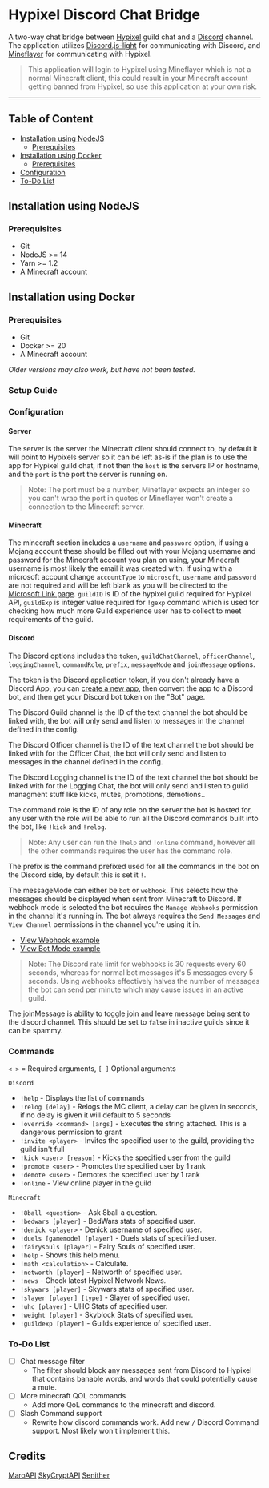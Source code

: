 # Hypixel Discord Chat Bridge

A two-way chat bridge between [Hypixel](https://hypixel.net/) guild chat and a [Discord](https://discord.com/) channel. The application utilizes [Discord.js-light](https://github.com/timotejroiko/discord.js-light) for communicating with Discord, and [Mineflayer](https://github.com/PrismarineJS/mineflayer) for communicating with Hypixel.

> This application will login to Hypixel using Mineflayer which is not a normal Minecraft client, this could result in your Minecraft account getting banned from Hypixel, so use this application at your own risk.

<hr>

## Table of Content

- [Installation using NodeJS](#installation-using-nodejs)
  - [Prerequisites](#prerequisites)
- [Installation using Docker](#installation-using-docker)
  - [Prerequisites](#prerequisites-1)
- [Configuration](#configuration)
- [To-Do List](#to-do-list)

## Installation using NodeJS

### Prerequisites

- Git
- NodeJS >= 14
- Yarn >= 1.2
- A Minecraft account

## Installation using Docker

### Prerequisites

- Git
- Docker >= 20
- A Minecraft account

_Older versions may also work, but have not been tested._

### Setup Guide

### Configuration

#### Server

The server is the server the Minecraft client should connect to, by default it will point to Hypixels server so it can be left as-is if the plan is to use the app for Hypixel guild chat, if not then the `host` is the servers IP or hostname, and the `port` is the port the server is running on.

> Note: The port must be a number, Mineflayer expects an integer so you can't wrap the port in quotes or Mineflayer won't create a connection to the Minecraft server.

#### Minecraft

The minecraft section includes a `username` and `password` option, if using a Mojang account these should be filled out with your Mojang username and password for the Minecraft account you plan on using, your Minecraft username is most likely the email it was created with. If using with a microsoft account change `accountType` to `microsoft`, `username` and `password` are not required and will be left blank as you will be directed to the [Microsoft Link page](https://www.microsoft.com/link). `guildID` is ID of the hypixel guild required for Hypixel API, `guildExp` is integer value required for `!gexp` command which is used for checking how much more Guild experience user has to collect to meet requirements of the guild.

#### Discord

The Discord options includes the `token`, `guildChatChannel`, `officerChannel`, `loggingChannel`, `commandRole`, `prefix`, `messageMode` and `joinMessage` options.

The token is the Discord application token, if you don't already have a Discord App, you can [create a new app](https://discordapp.com/developers), then convert the app to a Discord bot, and then get your Discord bot token on the "Bot" page.

The Discord Guild channel is the ID of the text channel the bot should be linked with, the bot will only send and listen to messages in the channel defined in the config.

The Discord Officer channel is the ID of the text channel the bot should be linked with for the Officer Chat, the bot will only send and listen to messages in the channel defined in the config.

The Discord Logging channel is the ID of the text channel the bot should be linked with for the Logging Chat, the bot will only send and listen to guild managment stuff like kicks, mutes, promotions, demotions..

The command role is the ID of any role on the server the bot is hosted for, any user with the role will be able to run all the Discord commands built into the bot, like `!kick` and `!relog`.

> Note: Any user can run the `!help` and `!online` command, however all the other commands requires the user has the command role.

The prefix is the command prefixed used for all the commands in the bot on the Discord side, by default this is set it `!`.

The messageMode can either be `bot` or `webhook`. This selects how the messages should be displayed when sent from Minecraft to Discord. If webhook mode is selected the bot requires the `Manage Webhooks` permission in the channel it's running in. The bot always requires the `Send Messages` and `View Channel` permissions in the channel you're using it in.

- [View Webhook example](https://imgur.com/)
- [View Bot Mode example](https://imgur.com/)

> Note: The Discord rate limit for webhooks is 30 requests every 60 seconds, whereas for normal bot messages it's 5 messages every 5 seconds. Using webhooks effectively halves the number of messages the bot can send per minute which may cause issues in an active guild.

The joinMessage is ability to toggle join and leave message being sent to the discord channel. This should be set to `false` in inactive guilds since it can be spammy. 

### Commands

`< >` = Required arguments, `[ ]` Optional arguments

`Discord`

- `!help` - Displays the list of commands
- `!relog [delay]` - Relogs the MC client, a delay can be given in seconds, if no delay is given it will default to 5 seconds
- `!override <command> [args]` - Executes the string attached. This is a dangerous permission to grant 
- `!invite <player>` - Invites the specified user to the guild, providing the guild isn't full 
- `!kick <user> [reason]` - Kicks the specified user from the guild 
- `!promote <user>` - Promotes the specified user by 1 rank 
- `!demote <user>` - Demotes the specified user by 1 rank 
- `!online` - View online player in the guild

`Minecraft` 

- `!8ball <question>` - Ask 8ball a question.
- `!bedwars [player]` - BedWars stats of specified user.
- `!denick <player>` - Denick username of specified user. 
- `!duels [gamemode] [player]` - Duels stats of specified user.
- `!fairysouls [player]` - Fairy Souls of specified user.
- `!help` - Shows this help menu.
- `!math <calculation>` - Calculate.
- `!networth [player]` - Networth of specified user.
- `!news` - Check latest Hypixel Network News.
- `!skywars [player]` - Skywars stats of specified user.
- `!slayer [player] [type]` - Slayer of specified user.
- `!uhc [player]` - UHC Stats of specified user.
- `!weight [player]` - Skyblock Stats of specified user.
- `!guildexp [player]` - Guilds experience of specified user.


### To-Do List


- [ ] Chat message filter
  - The filter should block any messages sent from Discord to Hypixel that contains banable words, and words that could potentially cause a mute.
- [ ] More minecraft QOL commands
  - Add more QoL commands to the minecraft and discord.
- [ ] Slash Command support
  - Rewrite how discord commands work. Add new `/` Discord Command support. Most likely won't implement this.

## Credits

[MaroAPI](https://github.com/zt3h)
[SkyCryptAPI](https://github.com/SkyCryptWebsite)
[Senither](https://github.com/Senither)
